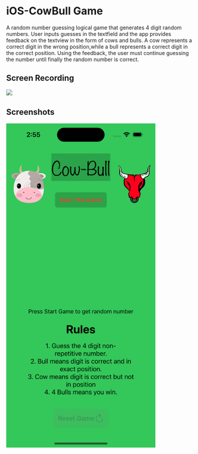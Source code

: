 # iOS-CowBull Game

A random number guessing logical game that generates 4 digit random numbers. User inputs guesses in the textfield and the app provides feedback on the textview in the form of cows and bulls. A cow represents a correct digit in the wrong position,while a bull represents a correct digit in the correct position. Using the feedback, the user must continue guessing the number until finally the random number is correct.

## Screen Recording
<img src="https://github.com/lekhaksub/iOS-CowBullGame/blob/main/Screenshots/Simulator%20Screen%20Recording%20-%20iPhone%2014%20Pro%20-%202023-05-18%20at%2014.54.43%20(1).gif" width="300">

## Screenshots
<img src="https://github.com/lekhaksub/iOS-CowBullGame/blob/main/Screenshots/Simulator%20Screenshot%20-%20iPhone%2014%20Pro%20-%202023-05-18%20at%2014.55.01.png" width="400">
